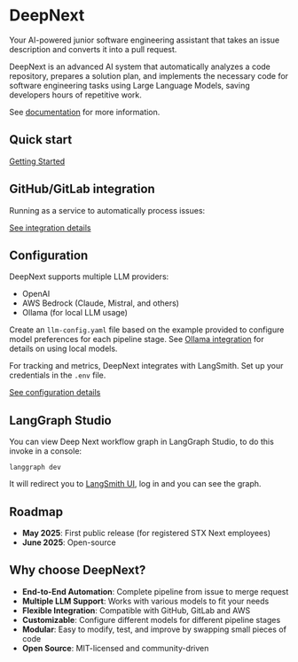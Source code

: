 # DeepNext

Your AI-powered junior software engineering assistant that takes an issue description and converts it into a pull request.

DeepNext is an advanced AI system that automatically analyzes a code repository, prepares a solution plan, and implements the necessary code for software engineering tasks using Large Language Models, saving developers hours of repetitive work.

See [documentation](https://stxnext.github.io/deep-next/) for more information.

## Quick start

[Getting Started](https://stxnext.github.io/deep-next/getting-started.html)

## GitHub/GitLab integration

Running as a service to automatically process issues:

[See integration details](https://stxnext.github.io/deep-next/integration.html)

## Configuration

DeepNext supports multiple LLM providers:
- OpenAI
- AWS Bedrock (Claude, Mistral, and others)
- Ollama (for local LLM usage)

Create an `llm-config.yaml` file based on the example provided to configure model preferences for each pipeline stage. See [Ollama integration](docs/ollama-integration.md) for details on using local models.

For tracking and metrics, DeepNext integrates with LangSmith. Set up your credentials in the `.env` file.

[See configuration details](https://stxnext.github.io/deep-next/configuration.html)

## LangGraph Studio
You can view Deep Next workflow graph in LangGraph Studio, to do this invoke in a console:
```
langgraph dev
```
It will redirect you to [LangSmith UI](https://smith.langchain.com/), log in and you can see the graph.

## Roadmap

- **May 2025**: First public release (for registered STX Next employees)
- **June 2025**: Open-source

## Why choose DeepNext?

- **End-to-End Automation**: Complete pipeline from issue to merge request
- **Multiple LLM Support**: Works with various models to fit your needs
- **Flexible Integration**: Compatible with GitHub, GitLab and AWS
- **Customizable**: Configure different models for different pipeline stages
- **Modular**: Easy to modify, test, and improve by swapping small pieces of code
- **Open Source**: MIT-licensed and community-driven
